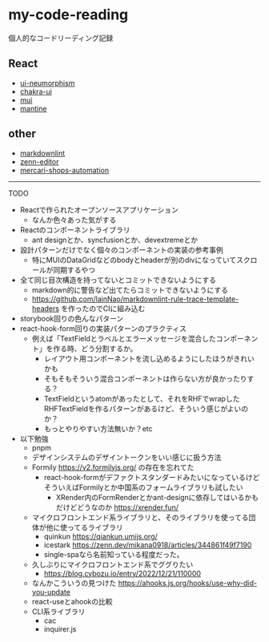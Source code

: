 # my-code-reading

個人的なコードリーディング記録

## React

- [ui-neumorphism](/code-reading-of-ui-neumorphism.md)
- [chakra-ui](/code-reading-of-chakra-ui.md)
- [mui](/code-reading-of-mui.md)
- [mantine](/code-reading-of-mantine.md)

## other

- [markdownlint](/code-reading-of-markdownlint.md)
- [zenn-editor](/code-reading-of-zenn-editor.md)
- [mercari-shops-automation](/code-reading-of-mercari-shops-automation.md)

---

TODO

- Reactで作られたオープンソースアプリケーション
  - なんか色々あった気がする
- Reactのコンポーネントライブラリ
  - ant designとか、syncfusionとか、devextremeとか
- 設計パターンだけでなく個々のコンポーネントの実装の参考事例
  - 特にMUIのDataGridなどのbodyとheaderが別のdivになっていてスクロールが同期するやつ
- 全て同じ目次構造を持ってないとコミットできないようにする
  - markdown的に警告など出てたらコミットできないようにする
  - <https://github.com/lainNao/markdownlint-rule-trace-template-headers> を作ったのでCIに組み込む
- storybook回りの色んなパターン
- react-hook-form回りの実装パターンのプラクティス
  - 例えば「TextFieldとラベルとエラーメッセージを混合したコンポーネント」を作る時、どう分割するか。
    - レイアウト用コンポーネントを流し込めるようにしたほうがきれいかも
    - そもそもそういう混合コンポーネントは作らない方が良かったりする？
    - TextFieldというatomがあったとして、それをRHFでwrapしたRHFTextFieldを作るパターンがあるけど、そういう感じがよいのか？
    - もっとやりやすい方法無いか？etc
- 以下勉強
  - pnpm
  - デザインシステムのデザイントークンをいい感じに扱う方法
  - Formily <https://v2.formilyjs.org/> の存在を忘れてた
    - react-hook-formがデファクトスタンダードみたいになっているけどそういえばFormilyとか中国系のフォームライブラリも試したい
      - XRender内のFormRenderとかant-designに依存してはいるかもだけどどうなのか <https://xrender.fun/>
  - マイクロフロントエンド系ライブラリと、そのライブラリを使ってる団体が他に使ってるライブラリ
    - quinkun <https://qiankun.umijs.org/>
    - icestark <https://zenn.dev/mikana0918/articles/344861f49f7190>
    - single-spaなら名前知っている程度だった。
  - 久しぶりにマイクロフロントエンド系でググりたい
    - <https://blog.cybozu.io/entry/2022/12/21/110000>
  - なんかこういうの見つけた <https://ahooks.js.org/hooks/use-why-did-you-update>
  - react-useとahookの比較
  - CLI系ライブラリ
    - cac
    - inquirer.js
